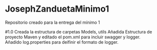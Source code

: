 # JosephZanduetaMinimo1
Repositorio creado para la entrega del mínimo 1 

#1.0
Creada la estructura de carpetas Models, utils
Añadida Estructura de proyecto Maven y editado el pom.xml para incluir swagger y logger.
Añadido log.properties para deifinir el formato de logger.
